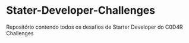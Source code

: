 # Stater-Developer-Challenges
Repositório contendo todos os desafios de Starter Developer do C0D4R Challenges

